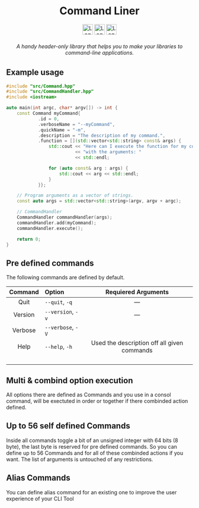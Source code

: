 <h1 align="center">Command Liner</h1>

<div align="center">
    <img height="28" src="https://img.shields.io/badge/C%2B%2B-00599C?style=for-the-badge&logo=c%2B%2B&logoColor=white" alt="Logo" >
    <img height="28" src="https://img.shields.io/badge/CMake-064F8C?style=for-the-badge&logo=cmake&logoColor=white" alt="Logo">
    <img height="28" src="https://img.shields.io/github/license/CodeByCR/TimedAction?style=for-the-badge" alt="Logo">
    <h6><em>A handy header-only library that helps you to make your libraries to command-line applications.</em></h6>
</div>

## Example usage

```cpp
#include "src/Command.hpp"
#include "src/CommandHandler.hpp"
#include <iostream>

auto main(int argc, char* argv[]) -> int {
    const Command myCommand{
            .id = 0,
            .verboseName = "--myCommand",
            .quickName = "-m",
            .description = "The description of my command.",
            .function = [](std::vector<std::string> const& args) {
                std::cout << "Here can I execute the function for my command\n"
                          << "with the arguments: "
                          << std::endl;

                for (auto const& arg : args) {
                    std::cout << arg << std::endl;
                }
            }};

    // Program arguments as a vector of strings.
    const auto args = std::vector<std::string>(argv, argv + argc);

    // CommandHandler
    CommandHandler commandHandler(args);
    commandHandler.add(myCommand);
    commandHandler.execute();

    return 0;
}
```

## Pre defined commands

The following commands are defined by default.

| Command    | Option            | Requiered Arguments                         |
|:----------:|:------------------|:-------------------------------------------:|
| Quit       | `--quit`,    `-q` |         —                                   |
| Version    | `--version`, `-v` |         —                                   |
| Verbose    | `--verbose`, `-V` |                                             |
| Help       | `--help`,    `-h` | Used the description off all given commands |
|    |  |                                             |
|    |  |                                             |
|    |  |                                             |
|    |  |                                             |

## Multi & combind option execution

All options there are defined as Commands and you use in a consol command,
will be exectuted in order or together if there combinded action defined.

## Up to 56 self defined Commands

Inside all commands toggle a bit of an unsigned integer with 64 bits (8 byte),
the last byte is reserved for pre defined commands.
So you can define up to 56 Commands and for all of these combinded actions if you want.
The list of arguments is untouched of any restrictions.

## Alias Commands

You can define alias command for an existing one to improve the user experience of your CLI Tool







